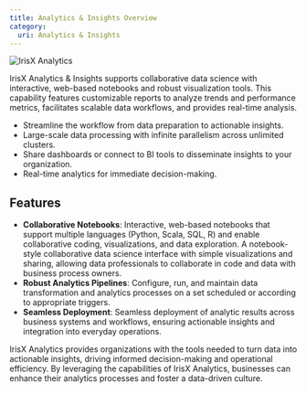 ```yaml
---
title: Analytics & Insights Overview
category:
  uri: Analytics & Insights
---
```


![IrisX Analytics](https://cdn.statically.io/gh/trackunit/developer-hub/master/guides/analytics/analytics-irisX.png)

IrisX Analytics & Insights supports collaborative data science with interactive, web-based notebooks and robust visualization tools. This capability features customizable reports to analyze trends and performance metrics, facilitates scalable data workflows, and provides real-time analysis.

- Streamline the workflow from data preparation to actionable insights.
- Large-scale data processing with infinite parallelism across unlimited clusters.
- Share dashboards or connect to BI tools to disseminate insights to your organization.
- Real-time analytics for immediate decision-making.

## Features
- **Collaborative Notebooks**: Interactive, web-based notebooks that support multiple languages (Python, Scala, SQL, R) and enable collaborative coding, visualizations, and data exploration. A notebook-style collaborative data science interface with simple visualizations and sharing, allowing data professionals to collaborate in code and data with business process owners.
- **Robust Analytics Pipelines**: Configure, run, and maintain data transformation and analytics processes on a set scheduled or according to appropriate triggers.
- **Seamless Deployment**: Seamless deployment of analytic results across business systems and workflows, ensuring actionable insights and integration into everyday operations.

IrisX Analytics provides organizations with the tools needed to turn data into actionable insights, driving informed decision-making and operational efficiency. By leveraging the capabilities of IrisX Analytics, businesses can enhance their analytics processes and foster a data-driven culture.


